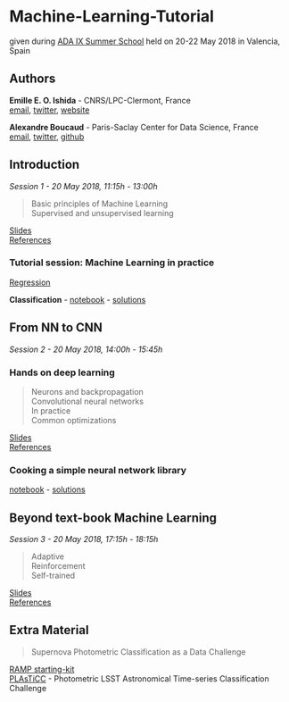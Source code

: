 # Machine-Learning-Tutorial

given during [ADA IX Summer School][ada] held on 20-22 May 2018 in Valencia, Spain 

## Authors

**Emille E. O. Ishida** - CNRS/LPC-Clermont, France  
[email][mei], [twitter][tei], [website][wei]

**Alexandre Boucaud** - Paris-Saclay Center for Data Science, France  
[email][mab], [twitter][tab], [github][gab]

[mei]: mailto:emilleishida@gmail.com
[tei]: https://twitter.com/emilleishida
[wei]: https://www.emilleishida.com

[mab]: mailto:aboucaud@lal.in2p3.fr
[tab]: https://twitter.com/alxbcd
[gab]: https://github.com/aboucaud

[ada]: http://ada.cosmostat.org/


## Introduction
*Session 1 - 20 May 2018, 11:15h - 13:00h*

> Basic principles of Machine Learning  
> Supervised and unsupervised learning  

[Slides]()  
[References](references/SN_photo_class.md)  

### Tutorial session: Machine Learning in practice

[Regression]()  

**Classification** - [notebook](notebooks/star-galaxy_classification.ipynb) - 
[solutions](notebooks/wait.ipynb)

## From NN to CNN
*Session 2 - 20 May 2018, 14:00h - 15:45h*  

### Hands on deep learning

> Neurons and backpropagation  
> Convolutional neural networks  
> In practice  
> Common optimizations

[Slides](notebooks/wait.ipynb)  
[References](references/DeepLearning.md)  

### Cooking a simple neural network library

[notebook](notebooks/simple_nn_library.ipynb) - [solutions](notebooks/wait.ipynb)
  
## Beyond text-book Machine Learning
*Session 3 - 20 May 2018, 17:15h - 18:15h*

> Adaptive  
> Reinforcement  
> Self-trained  
 
[Slides]()  
[References]()  


## Extra Material

> Supernova Photometric Classification as a Data Challenge

[RAMP starting-kit](https://github.com/ramp-kits/supernovae)  
[PLAsTiCC](https://plasticcblog.wordpress.com/) - Photometric LSST Astronomical Time-series Classification Challenge



 
